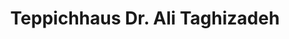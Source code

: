 ---
title: "Teppichhaus Dr. Ali Taghizadeh"
url: /flensburg/teppichhaus-dr-ali-taghizadeh/
shop: Teppiche
---